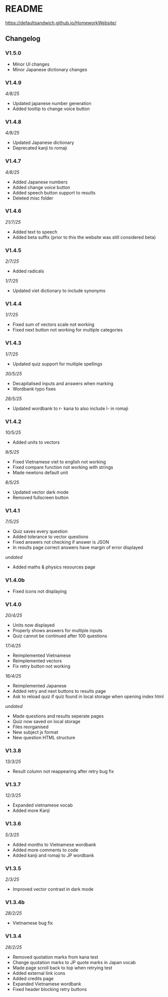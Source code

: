 # README

https://defaultsandwich.github.io/HomeworkWebsite/

## Changelog
### V1.5.0
- Minor UI changes
- Minor Japanese dictionary changes

### V1.4.9
*4/8/25*
- Updated japanese number generation
- Added tooltip to change voice button

### V1.4.8
*4/8/25*
- Updated Japanese dictionary
- Deprecated kanji to romaji

### V1.4.7
*4/8/25*
- Added Japanese numbers
- Added change voice button
- Added speech button support to results
- Deleted misc folder

### V1.4.6
*21/7/25*
- Added text to speech
- Added beta suffix (prior to this the website was still considered beta)

### V1.4.5
*2/7/25*
- Added radicals

*1/7/25*
- Updated viet dictionary to include synonyms

### V1.4.4
*1/7/25*
- Fixed sum of vectors scale not working
- Fixed next button not working for multiple categories

### V1.4.3
*1/7/25*
- Updated quiz support for multiple spellings

*30/5/25*
- Decapitalised inputs and answers when marking
- Wordbank typo fixes

*28/5/25*
- Updated wordbank to r- kana to also include l- in romaji

### V1.4.2
*10/5/25*
- Added units to vectors

*9/5/25*
- Fixed Vietnamese viet to english not working
- Fixed compare function not working with strings
- Made newtons default unit

*8/5/25*
- Updated vector dark mode
- Removed fullscreen button

### V1.4.1
*7/5/25*
- Quiz saves every question
- Added tolerance to vector questions
- Fixed answers not checking if answer is JSON
- In results page correct answers have margin of error displayed

*undated*
- Added maths & physics resources page

### V1.4.0b
- Fixed icons not displaying

### V1.4.0
*20/4/25*
- Units now displayed
- Properly shows answers for multiple inputs
- Quiz cannot be continued after 100 questions

*17/4/25*
- Reimplemented Vietnamese
- Reimplemented vectors
- Fix retry button not working

*16/4/25*
- Reimplemented Japanese
- Added retry and next buttons to results page
- Ask to reload quiz if quiz found in local storage when opening index html

*undated*
- Made questions and results seperate pages
- Quiz now saved on local storage
- Files reorganised
- New subject js format
- New question HTML structure 

### V1.3.8
*13/3/25*
- Result column not reappearing after retry bug fix

### V1.3.7
*12/3/25*
- Expanded vietnamese vocab
- Added more Kanji

### V1.3.6
*5/3/25*
- Added months to Vietnamese wordbank
- Added more comments to code
- Added kanji and romaji to JP wordbank

### V1.3.5 
*2/3/25*
- Improved vector contrast in dark mode

### V1.3.4b 
*28/2/25*
- Vietnamese bug fix

### V1.3.4 
*28/2/25*
- Removed quotation marks from kana test
- Change quotation marks to JP quote marks in Japan vocab
- Made page scroll back to top when retrying test
- Added external link icons
- Added credits page
- Expanded Vietnamese wordbank
- Fixed header blocking retry buttons





